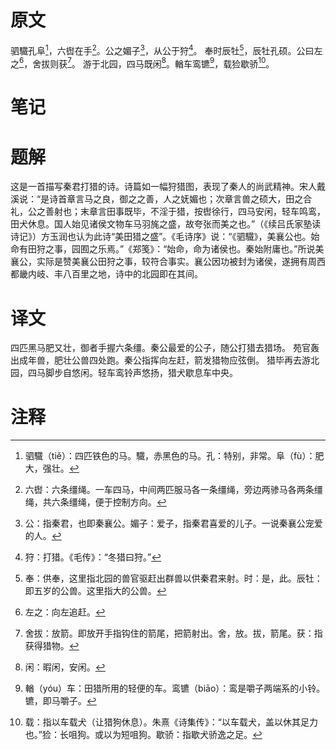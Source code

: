 # 原文
驷驖孔阜[^1]，六辔在手[^2]。公之媚子[^3]，从公于狩[^4]。
奉时辰牡[^5]，辰牡孔硕。公曰左之[^6]，舍拔则获[^7]。
游于北园，四马既闲[^8]。輶车鸾镳[^9]，载猃歇骄[^10]。
# 笔记

# 题解
这是一首描写秦君打猎的诗。诗篇如一幅狩猎图，表现了秦人的尚武精神。宋人戴溪说：“是诗首章言马之良，御之之善，人之妩媚也；次章言兽之硕大，田之合礼，公之善射也；末章言田事既毕，不淫于猎，按辔徐行，四马安闲，轻车鸣鸾，田犬休息。国人始见诸侯文物车马羽旄之盛，故夸张而美之也。”（《续吕氏家塾读诗记》）方玉润也认为此诗“美田猎之盛”。《毛诗序》说：“《驷驖》，美襄公也。始命有田狩之事，园囿之乐焉。”《郑笺》：“始命，命为诸侯也。秦始附庸也。”所说美襄公，实际是赞美襄公田狩之事，较符合事实。襄公因功被封为诸侯，遂拥有周西都畿内岐、丰八百里之地，诗中的北园即在其间。
# 译文
四匹黑马肥又壮，御者手握六条缰。秦公最爱的公子，随公打猎去猎场。
苑官轰出成年兽，肥壮公兽四处跑。秦公指挥向左赶，箭发猎物应弦倒。
猎毕再去游北园，四马脚步自悠闲。轻车鸾铃声悠扬，猎犬歇息车中央。
# 注释

[^1]: 驷驖（tiě）：四匹铁色的马。驖，赤黑色的马。孔：特别，非常。阜（fù）：肥大，强壮。
[^2]: 六辔：六条缰绳。一车四马，中间两匹服马各一条缰绳，旁边两骖马各两条缰绳，共六条缰绳，便于控制方向。
[^3]: 公：指秦君，也即秦襄公。媚子：爱子，指秦君喜爱的儿子。一说秦襄公宠爱的人。
[^4]: 狩：打猎。《毛传》：“冬猎曰狩。”
[^5]: 奉：供奉，这里指北园的兽官驱赶出群兽以供秦君来射。时：是，此。辰牡：即五岁的公兽。这里指大的公兽。
[^6]: 左之：向左追赶。
[^7]: 舍拔：放箭。即放开手指钩住的箭尾，把箭射出。舍，放。拔，箭尾。获：指获得猎物。
[^8]: 闲：暇闲，安闲。
[^9]: 輶（yóu）车：田猎所用的轻便的车。鸾镳（biāo）：鸾是嚼子两端系的小铃。镳，即马嚼子。
[^10]: 载：指以车载犬（让猎狗休息）。朱熹《诗集传》：“以车载犬，盖以休其足力也。”猃：长咀狗。或以为短咀狗。歇骄：指歇犬骄逸之足。